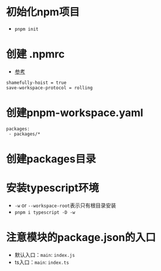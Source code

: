 
# 初始化npm项目
- `pnpm init`
# 创建 .npmrc
- [参考](https://pnpm.io/zh/npmrc)
```
shamefully-hoist = true
save-workspace-protocol = rolling
```
# 创建pnpm-workspace.yaml
```
packages:
 - packages/*
```
# 创建packages目录

# 安装typescript环境
- `-w` or `--workspace-root`表示只有根目录安装
- `pnpm i typescript -D -w`


# 注意模块的package.json的入口
- 默认入口：`main`: `index.js`
- ts入口：`main`: `index.ts`